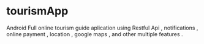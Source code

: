 # tourismApp

Android Full online tourism guide aplication using Restful Api , notifications , online payment , location , google maps , and other multiple features .

